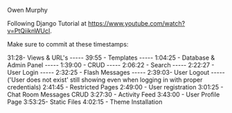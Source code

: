 Owen Murphy


Following Django Tutorial at https://www.youtube.com/watch?v=PtQiiknWUcI.

Make sure to commit at these timestamps:

31:28- Views & URL's -----
39:55 - Templates -----
1:04:25 - Database & Admin Panel -----
1:39:00 - CRUD -----
2:06:22 - Search -----
2:22:27 - User Login -----
2:32:25 - Flash Messages -----
2:39:03- User Logout ----- ('User does not exist' still showing even when logging in with proper credentials)
2:41:45 - Restricted Pages
2:49:00 - User registration
3:01:25 -  Chat Room Messages CRUD
3:27:30 - Activity Feed
3:43:00 - User Profile Page
3:53:25- Static Files
4:02:15 - Theme Installation